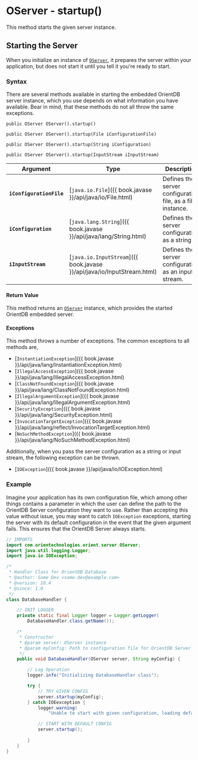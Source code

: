
# OServer - startup()

This method starts the given server instance. 

## Starting the Server

When you initialize an instance of [`OServer`](../OServer.md), it prepares the server within your application, but does not start it until you tell it you're ready to start.

### Syntax

There are several methods available in starting the embedded OrientDB server instance, which you use depends on what information you have available.  Bear in mind, that these methods do not all throw the same exceptions.

```
public OServer OServer().startup()

public OServer OServer().startup(File iConfigurationFile)

public OServer OServer().startup(String iConfiguration)

public OServer OServer().startup(InputStream iInputStream)
```

| Argument | Type | Description |
|---|---|---|
| **`iConfigurationFile`** | [`java.io.File`]({{ book.javase }}/api/java/io/File.html) | Defines the server configuration file, as a file instance. |
| **`iConfiguration`** | [`java.lang.String`]({{ book.javase }}/api/java/lang/String.html) | Defines the server configuration, as a string. |
| **`iInputStream`** | [`java.io.InputStream`]({{ book.javase }}/api/java/io/InputStream.html) | Defines the server configuration, as an input stream. |

#### Return Value

This method returns an [`OServer`](../OServer.md) instance, which provides the started OrientDB embedded server.


#### Exceptions

This method throws a number of exceptions.  The common exceptions to all methods are,

- [`InstantiationException`]({{ book.javase }}/api/java/lang/InstantiationException.html)
- [`IllegalAccessException`]({{ book.javase }}/api/java/lang/IllegalAccessException.html)
- [`ClassNotFoundException`]({{ book.javase }}/api/java/lang/ClassNotFoundException.html)
- [`IllegalArgumentException`]({{ book.javase }}/api/java/lang/IllegalArgumentException.html)
- [`SecurityException`]({{ book.javase }}/api/java/lang/SecurityException.html)
- [`InvocationTargetException`]({{ book.javase }}/api/java/lang/reflect/InvocationTargetException.html)
- [`NoSuchMethodException`]({{ book.javase }}/api/java/lang/NoSuchMethodException.html)

Additionally, when you pass the server configuration as a string or input stream, the following exception can be thrown.

- [`IOException`]({{ book.javase }}/api/java/io/IOException.html)

### Example

Imagine your application has its own configuration file, which among other things contains a parameter in which the user can define the path to the OrientDB Server configuration they want to use.  Rather than accepting this value without issue, you may want to catch `IOException` exceptions, starting the server with its default configuration in the event that the given argument fails.  This ensures that the OrientDB Server always starts.

```java
// IMPORTS
import com.orientechnologies.orient.server.OServer;
import java.util.logging.Logger;
import java.io.IOException;

/*
 * Handler Class for OrientDB Database 
 * @author: Some Dev <some.dev@example.com>
 * @version: 10.4
 * @since: 1.0
 */
class DatabaseHandler {

	// INIT LOGGER
	private static final Logger logger = Logger.getLogger(
		DatabaseHandler.class.getName());

	/* 
	 * Constructor
	 * @param server: OServer instance
	 * @param myConfig: Path to configuration file for OrientDB Server
	 */
	public void DatabaseHandler(OServer server, String myConfig) {

		// Log Operation
		logger.info("Initializing DatabaseHandler class");

		try {
			// TRY GIVEN CONFIG
			server.startup(myConfig);
		} catch IOEexception {
			logger.warning(
				"Unable to start with given configuration, loading default");

			// START WITH DEFAULT CONFIG
			server.startup();
		
		}
	}
}
```
